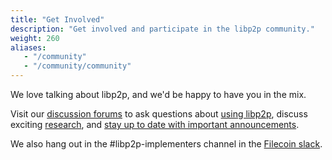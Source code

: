 ```yaml
---
title: "Get Involved"
description: "Get involved and participate in the libp2p community."
weight: 260
aliases:
   - "/community"
   - "/community/community"
---
```


We love talking about libp2p, and we'd be happy to have you in the mix.

Visit our [discussion forums](https://discuss.libp2p.io) to ask questions about [using libp2p](https://discuss.libp2p.io/c/users), discuss exciting [research](https://discuss.libp2p.io/c/research), and [stay up to date with important announcements](https://discuss.libp2p.io/c/news).

We also hang out in the #libp2p-implementers channel in the [Filecoin slack](https://http://filecoin.io/slack).
